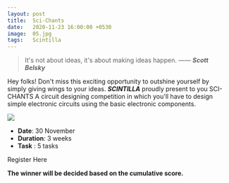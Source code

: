 ```yaml
---
layout: post
title:  Sci-Chants
date:   2020-11-23 16:00:00 +0530
image:  05.jpg
tags:   Scintilla 
---
```


> It's not about ideas, it's about making ideas happen.  —— ***Scott Belsky***

Hey folks! Don't miss this exciting opportunity to outshine yourself by simply giving wings to your ideas.
***SCINTILLA*** proudly present to you SCI-CHANTS A circuit designing competition in which you'll have to design simple electronic circuits using the basic electronic components.



![]({{site.baseurl}}/img/12.jpg)


- **Date**: 30 November<br> 
- **Duration**: 3 weeks<br>
- **Task** : 5 tasks<br> 

<div class="post-tag" onclick="document.location='https://forms.gle/5yHbv1nwGust2nHq5'">Register Here</div>
<!-- Register here -->
<!-- https://forms.gle/5yHbv1nwGust2nHq5 -->

**The winner will be decided based on the cumulative score.**


